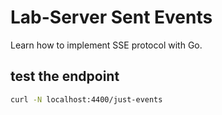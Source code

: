 # Lab-Server Sent Events
Learn how to implement SSE protocol with Go.

## test the endpoint
```bash
curl -N localhost:4400/just-events
```
